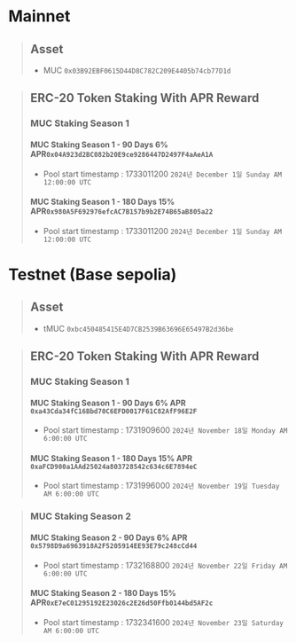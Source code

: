 # Mainnet
>## Asset
> * MUC `0x03B92EBF0615D44D8C782C209E4405b74cb77D1d`

> ## ERC-20 Token Staking With APR Reward
> ### MUC Staking Season 1
> #### MUC Staking Season 1 - 90 Days 6% APR`0x04A923d2BC082b20E9ce9286447D2497F4aAeA1A`
> * Pool start timestamp : 1733011200 `2024년 December 1일 Sunday AM 12:00:00 UTC`
> #### MUC Staking Season 1 - 180 Days 15% APR`0x980A5F692976efcAC7B157b9b2E74B65aB805a22`
> * Pool start timestamp : 1733011200 `2024년 December 1일 Sunday AM 12:00:00 UTC`


# Testnet (Base sepolia)
>## Asset
> * tMUC `0xbc450485415E4D7CB2539B63696E65497B2d36be`

> ## ERC-20 Token Staking With APR Reward
> ### MUC Staking Season 1
> #### MUC Staking Season 1 - 90 Days 6% APR `0xa43Cda34fC16Bbd70C6EFD0017F61C82AfF96E2F`
> * Pool start timestamp : 1731909600 `2024년 November 18일 Monday AM 6:00:00 UTC`
> #### MUC Staking Season 1 - 180 Days 15% APR `0xaFCD900a1AAd25024a803728542c634c6E7894eC`
> * Pool start timestamp : 1731996000 `2024년 November 19일 Tuesday AM 6:00:00 UTC`

> ### MUC Staking Season 2
> #### MUC Staking Season 2 - 90 Days 6% APR `0x5798D9a6963918A2F5205914EE93E79c248cCd44`
> * Pool start timestamp : 1732168800 `2024년 November 22일 Friday AM 6:00:00 UTC`
> #### MUC Staking Season 2 - 180 Days 15% APR`0xE7eC01295192E23026c2E26d50Ffb0144bd5AF2c`
> * Pool start timestamp : 1732341600 `2024년 November 23일 Saturday AM 6:00:00 UTC`